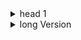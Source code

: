 

<details>
	<summary>head 1</summary>
      
        content 1.1
   
</details>


  
  <details>


	
  <summary>long Version</summary>
 
	


---

# Hype SimpleDetails Extension Plugin  API Documentation

## Introduction

This documentation explains the usage and functionality of **Hype SimpleDetails** Extension plugin API.

The Extension allows you to easily create HTML detail/summary elements in a Tumult Hype projects just using  text boxes in scenes, either inside a symbol or not. This plugin enables users to interactively display additional information  on their pages.

### Installation

To use this script, follow these steps:

1. Open your Tumult Hype project.
2. Go to the "Head HTML" section of your project.
3. Paste the provided script into the "Head HTML" section.

## Setting up Your Elements for Usage on a scene.

We use text boxes as the element for the HTML details/summary. To set up your elements:

1. Place text boxes (as many as you need) in your scenes where you want to add detail/summary elements.
2. Add the attribute `data-disclosure` to each text box. This designates it as a details element for the API.
3. Add a second attribute `data-id` to each text box. This attribute will be used as an individual ID for each text box.

Example Data-Id Key and Values

To clarify, here are some examples of data-id keys and values:

**Text box1 has**:

`data-disclosure` Additionl HTML attribute and no value
It also has the

``data-id`   Additionl HTML attribute with the value  of `foo1`  This unique data-id value identifies a text box

**Text box1 has:**

`data-disclosure` Additionl HTML attribute and no value
It also has the

``data-id`   with the value  of  `foo2`  This unique data-id value identifies another text box with the ID "foo2" 

## 



### **Symbol Instances**

Using  Detail/Summary Text box Elements Inside Symbol Instances.

You may want to use a text box inside a symbol and use multiple instances of the symbol within your project. Each with its own setup. 

 However, in this scenario, you MUST give each symbol instance the attribute `data-id` instead of giving the individual text boxes  used inside this attribute.

Note: It's essential to give each symbol instance a unique `data-id` value to distinguish it from other instances of the same symbol. This ensures that the API can identify and manipulate the text box within each instance of a symbol correctly.



To clarify, here are some examples of data-id keys and values:

One Instance of a symbol named **symbolFoo** has the 

``data-id`   Additionl HTML attribute with the value  of  `symFoo1`  This unique data-id value identifies this symbol with the ID "symFoo1" 

Because its a symbol instance with the `data-id` , the extension will look inside it for a text box with an Additionl HTML attribute  of `data-disclosure`

The text box does not need the `data-id` 

A second Instance of symbol named **symbolFoo** has the attribute:

``data-id`   with the value  of  `symFoo2`  This unique data-id value identifies this symbol with the ID "symFoo2" 

Because its a symbol instance with the `data-id` , the extension will look inside it for a text box with an Additionl HTML attribute  of `data-disclosure`

The text box does not need the `data-id` 



The two text boxes in symbol instances will be treated as individuals.  ( Even though they are techniclly the same text box since we are using a Symbol instance )

## 

## Constructing API Calls



**API Call Structure**

We can setup and call all the API calls to all the details in one  Hype function.

They are best called On Scene Load. You can either  add a On Scene Load action to run the Javascript function to each scene. Or use a Convenience HypeSceneLoad API call in the head.

i.e



```javascript
	<script>
	
//== The name of your hype function that loads the descriptions.
var My_Description_Function_Name = 'loadDisclosures'
	
/*== Convenience function to call your description loader function on all scene loads. */
function loadDesc(hypeDocument, element, event) {hypeDocument.functions()[My_Description_Function_Name](hypeDocument, element, event);return true;} if ("HYPE_eventListeners" in window === false) {window.HYPE_eventListeners = Array();}window.HYPE_eventListeners.push({ "type": "HypeSceneLoad", "callback": loadDesc });
</script>
```



Note if you have any details on scenes not yet displayed. The Browser will warn you that it cannot find said element. In most cases you should be able to ignore the warning. I have left it in just in case...



### API Call Construction 



To create detail/summary elements, construct API calls by defining the following variables:

- `targetElement`: The value  of either the containing symbol or the standalone text box's `data-id` attribute.
- `descriptionText`: The literal formatted text for the detail/summary. ( or string text if you so choose )
- `options`: Optional settings to style the resulting detail/summary.



API Options

**splitTextAtWordNumber**

This option specifies the number of leading words to display before the "Show more" button appears in the detail/summary element.
Usage Example: If you set splitTextAtWordNumber: 10, the detail/summary element will initially display the first 10 words of the text content. Users will then see the "Show more" button to reveal the remaining content.

**leadingTextColor** option

 This option allows you to set the color for the leading summary text in the detail/summary element.
Usage Example: Suppose you specify leadingTextColor: 'purple'. The text color of the initial summary will be purple. If you do not include this option, the text color will inherit from the Typography Inspector settings in Hype.

**followingTextColor** option

This option lets you set the color for the following summary text in the detail/summary element.



**Text Color Explained further**

Usage Example (With some Options Included): 

If you use 

```javascript
followingTextColor: 'blue'
```

While  omitting the **leadingTextColor**.

The color of the following summary text (after the "Show more" button) will be blue,

while the leading text  (before the "Show more" button ) color will follow the Hype Typography Inspector settings.

**fontSize** option

This option allows you to set the font size for the text within the detail/summary element.

If you set fontSize: '20px', the text within the element will have a font size of 20 pixels. 

However, please note that the font size will inherit from the Typography Inspector settings in Hype if you don't specify this option.

**Inheritance of Typography Inspector Settings**

When any of the text styling options **leadingTextColor**, **followingTextColor**, **fontSize** are  not explicitly defined in the API call, it will inherit the corresponding settings from the Typography Inspector in Hype.

For example, if you have set the text color to blue in the Typography Inspector and only include All text color for that detail/summery will inherited from Typography settings.

The use of these options allows you to customize text styling while still benefiting from the global typography settings within your Hype project by default,.



details/summaries will remain open when others are opened. You can override this behavior for individual details by setting the `acceptsAutoClose` option to `true`.



**acceptsAutoClose** option.

By default all details will open and close independently of each other. The **acceptsAutoClose** option allows for this to be overridden for each individual detail element. 



 **Scenario 1:**

- Detail A (acceptsAutoClose: true)
- Detail B (acceptsAutoClose option not included)
- Detail C (acceptsAutoClose: true)

Explanation:
When you open "Detail A" which has acceptsAutoClose set to true, it will close any other details that are also set to acceptsAutoClose:true. In this case, it will close "Detail C" because it also has acceptsAutoClose: true, but "Detail B" will remain open since it follows the default behavior of not auto closing. 

Additionally, opening or closing "Detail B" will also not affect the states of "Details A" and "C."

**Scenario 2:**

Detail A (acceptsAutoClose option not included)
Detail B (acceptsAutoClose option not included)
Detail C (acceptsAutoClose option not included)

Explanation:
In this scenario, when you open any of the details (A, B, or C), none will not affect the behavior of the others because the acceptsAutoCloseo ption is not included in any of them. Each detail operates independently, and opening one detail will not close any others. Any detail without the acceptsAutoClose option will act independently and not affect or be affected by any that do include the option.


## API construction Examples

**Example 1**

```javascript
// Define the attribute value for the target element
const targetAttributeValue_1 = "description1";

// Define the text containing the content for the detail/summary, including optional HTML formatting
var text1 = `This Detail is using the <b>acceptsAutoClose</b>  option. 
It will close when the other  acceptsAutoClose   details are clicked open.

<strong>This text is important!</strong>

<small>This is some smaller text.</small>

My favorite color is <del style='color:blue;'>blue</del> <ins style='color:orange;'>orange</ins>

This is <sup>superscripted</sup> text.

<p >This is inside a  &#60;p&#62; &#60;&#47;p&#62;  block </p>
<h1>This is H1 text</h1>

<span style='color:#FF2F92'>And will close any others that are using <b>acceptsAutoClose</b>  option when it is opened. It will not affect any that are not using the option</span>
`

// Call the setDescription function to set up a description for the target element
hypeDocument.setDescription(targetAttributeValue_1, text1, {
  splitTextAtWordNumber: 7, 
  acceptsAutoClose: true,
  leadingTextColor: 'purple',    // Set the color of the leading summary 
  followingTextColor: 'black',  // Set the color of the following summary 
  fontSize: '20px'              // Set the font size for the text
});
```

**Explanation:**

1. **Targeting the Element:** The `targetAttributeValue_1`  variable identifies the element with the attribute `data-id`  and the value  "description1"  in the HTML document. This element will be the target for adding the detail/summary to,  if it's a stand-alone text box which also has a `data-disclosure` attribute or if it's a symbol instance with the `data-id` attribute,   then the text box inside it, which should have the `data-disclosure` attribute  final will be the target.
2. **Text Content:** The `text1` variable contains the content for the detail/summary. It includes optional HTML-formatted text with various elements like headings, text formatting, and inline styles.
3. **Text Splitting**: The `splitTextAtWordNumber` option is set to 7, which means that after the 7th word in the content, a "Show more" button will appear to expand the remaing words when clicked.
4. **Setting Up the Detail/Summary:** The `hypeDocument.setDescription` function is called to set up the detail/summary for the specified target element.
5. **acceptsAutoClose** Option: The `acceptsAutoClose` option is set to `true`, indicating that this detail/summary will automatically close when other details with the same option are opened and will close others that also have this option when it is opened.
6. **Text Colors**: The `leadingTextColor` option is set to 'purple', which changes the color of the leading summary text. 
7. **Font Size**: The `fontSize` option is set to '20px', which specifies the font size for the text.

**Behavior Outcome**:

When the user interacts with the detail/summary element identified by `data-id="description1"`:
- The detail/summary text will be divided into two parts: leading and following text. The first 7 words will be displayed initially, and the rest will be hidden behind a "Show more" button. The Show More will change to Show less with a dimmed opacity.
- The summary text will appear in purple with a font size of 20px, and the following text will appear in black also with a font of 20px.
- If there are other detail elements  **with** the `acceptsAutoClose` option set to `true`, opening this detail will automatically close those other details with the same option.
- If there are details **without** the `acceptsAutoClose` option, they will not be affected by the opening or closing of this detail.

The result is an interactive detail/summary element with optional HTML formatting and specified behavior for different types of target elements.



**Example 2**

```javascript
// Define the attribute value for the target element
const targetAttributeIDValue_2 = "description2";

// Define the text containing the content for the detail/summary (plain text with new lines)
const text2 = `This Detail is not using the  acceptsAutoClose option.
It will remain open when the other details are clicked open.

It will not affect any that are  using the option`
;

 /*== Call the setDescription function to set up a description for the target element
   Specify optional customisation options */
setDescription(targetAttributeIDValue_2, text2, {
  splitTextAtWordNumber: 10,
  leadingTextColor: 'blue',     // Set the color of the leading summary
  fontSize: '16px'              // Set the font size for the text
});
```

**Expected Behavior:**

1. **Targeting the Element:** The `targetAttributeIDValue_2`  variable identifies the element with the attribute `data-id`  and the value  "description2"  in the HTML document. This element will be the target for adding the detail/summary to,  if it's a stand-alone text box which also has a `data-disclosure` attribute or if it's a symbol instance with the `data-id` attribute,   then the text box inside it, which should have the `data-disclosure` attribute  final will be the target.
2. **Content and Styling**: The content for the detail/summary is defined in the `text2` variable. It contains plain text with new lines and does not include any HTML markup or inline styling.
3. **Text Splitting**: The `splitTextAtWordNumber` option is set to 10, which means that after the 10th word in the content, a "Show more" button will appear to expand the remaing words when clicked.
4. **Text Colors**: The `leadingTextColor` option is set to 'blue', which changes the color of the leading summary text. The `followingTextColor` option is set to 'green', which changes the color of the following summary text.
6. **Font Size**: The `fontSize` option is set to '16px', which specifies the font size for the text.

**Behavior Outcome**:

- The detail/summary text will be divided into two parts: leading and following text. The first 10 words will be displayed initially, and the rest will be hidden behind a "Show more" button. The Show More will change to Show less with a dimmed opacity.

- The leading text will be in blue, while the following text will inherite  whatever text color is set in the Typoraphy Inspector settings.

- This detail/summary will not close automatically when other details are opened and will not close any others when it is opened.

  

  This example demonstrates how to set up a detail/summary for a plain text content with custom styling and behavior using the `setDescription` function.



In most cases you should use **splitTextAtWordNumber** option but it is optional so you can just have a Show More button initially.



## Global Auto Close Control

To globally control auto-closing, you can use the  the API call hypeDocument.descriptionAutoClose(true/false)  to turn it globally of or on.



Example JavaScript: where we are using a button with an id of turn off one one scene and another with a different id. They bot call this function.

```javascript
if (element.id == 'turnoff') {
  hypeDocument.descriptionAutoClose(false);
} else {
  hypeDocument.descriptionAutoClose(true);
}
```

This script allows you to toggle auto-closing behavior on or off  for any details that have been set to **acceptsAutoClose**

Turning on will not affect any details that where never set to **acceptsAutoClose**

---
 
   
  </details>
